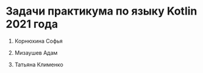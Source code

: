 # Задачи практикума по языку Kotlin 2021 года

1. Корнюхина Софья

2. Мизаушев Адам

3. Татьяна Клименко

~~~~